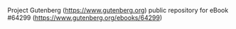 Project Gutenberg (https://www.gutenberg.org) public repository for
eBook #64299 (https://www.gutenberg.org/ebooks/64299)
